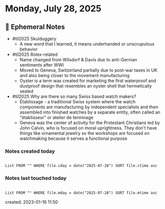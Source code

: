 # Monday, July 28, 2025

## 📝 Ephemeral Notes

- #til2025 Skulduggery
	- A new word that I learned, it means underhanded or unscrupulous behavior
- #til2025 Rolex-related
	- Name changed from Wilsdorf & Davis due to anti-German sentiments after WWI
	- Moved to Geneva, Switzerland partially due to post-war taxes in UK and also being closer to the movement manufacturing
	- Oyster is a term was created for marketing the first waterproof and dustproof design that resembles an oyster shell that hermetically sealed
- #til2025 Why are there so many Swiss based watch makers?
	- Établissage - a traditional Swiss system where the watch components are manufacturing by independent specialists and then assembled into finished watches by a separate entity, often called an "établisseur" or atelier de terminage
	- Geneva was the center of activity for the Protestant Christians led by John Calvin, who is focused on moral uprightness. They don't have things like ornamental jewelry so the workshops are focused on watchmaking because it serves a functional purpose

### Notes created today

```dataview

List FROM "" WHERE file.cday = date("2025-07-28") SORT file.ctime asc

```

### Notes last touched today

```dataview

List FROM "" WHERE file.mday = date("2025-07-28") SORT file.mtime asc

```

created: 2023-01-16 11:50
